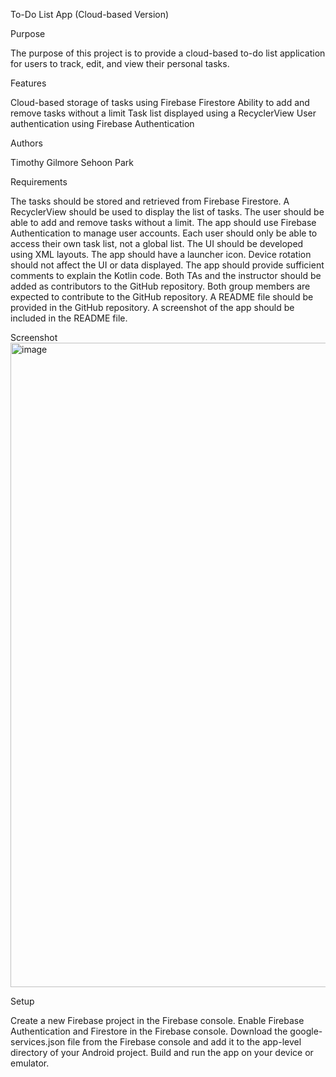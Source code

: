To-Do List App (Cloud-based Version)

Purpose

The purpose of this project is to provide a cloud-based to-do list application for users to track, edit, and view their personal tasks.

Features

Cloud-based storage of tasks using Firebase Firestore
Ability to add and remove tasks without a limit
Task list displayed using a RecyclerView
User authentication using Firebase Authentication

Authors

Timothy Gilmore
Sehoon Park

Requirements

The tasks should be stored and retrieved from Firebase Firestore.
A RecyclerView should be used to display the list of tasks.
The user should be able to add and remove tasks without a limit.
The app should use Firebase Authentication to manage user accounts.
Each user should only be able to access their own task list, not a global list.
The UI should be developed using XML layouts.
The app should have a launcher icon.
Device rotation should not affect the UI or data displayed.
The app should provide sufficient comments to explain the Kotlin code.
Both TAs and the instructor should be added as contributors to the GitHub repository.
Both group members are expected to contribute to the GitHub repository.
A README file should be provided in the GitHub repository.
A screenshot of the app should be included in the README file.

Screenshot
<img width="1031" alt="image" src="https://github.com/user-attachments/assets/603c9c41-f260-4f56-9be8-fb39487a7589">

Setup

Create a new Firebase project in the Firebase console.
Enable Firebase Authentication and Firestore in the Firebase console.
Download the google-services.json file from the Firebase console and add it to the app-level directory of your Android project.
Build and run the app on your device or emulator.
